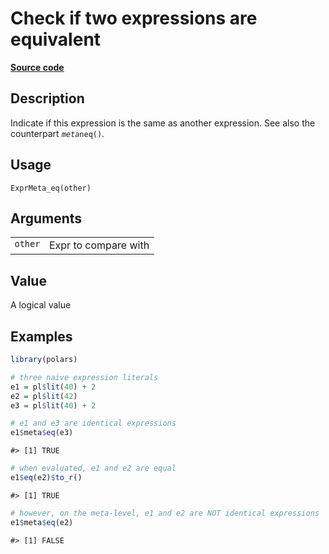 

# Check if two expressions are equivalent

[**Source code**](https://github.com/pola-rs/r-polars/tree/d562252dbb77de7e06ca3e6150d74a2c709763bc/R/expr__meta.R#L22)

## Description

Indicate if this expression is the same as another expression. See also
the counterpart <code>$meta$neq()</code>.

## Usage

<pre><code class='language-R'>ExprMeta_eq(other)
</code></pre>

## Arguments

<table>
<tr>
<td style="white-space: nowrap; font-family: monospace; vertical-align: top">
<code id="ExprMeta_eq_:_other">other</code>
</td>
<td>
Expr to compare with
</td>
</tr>
</table>

## Value

A logical value

## Examples

``` r
library(polars)

# three naive expression literals
e1 = pl$lit(40) + 2
e2 = pl$lit(42)
e3 = pl$lit(40) + 2

# e1 and e3 are identical expressions
e1$meta$eq(e3)
```

    #> [1] TRUE

``` r
# when evaluated, e1 and e2 are equal
e1$eq(e2)$to_r()
```

    #> [1] TRUE

``` r
# however, on the meta-level, e1 and e2 are NOT identical expressions
e1$meta$eq(e2)
```

    #> [1] FALSE
